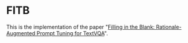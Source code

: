 # FITB
This is the implementation of the paper "[Filling in the Blank: Rationale-Augmented Prompt Tuning for TextVQA](https://dl.acm.org/doi/abs/10.1145/3581783.3612520)". 
